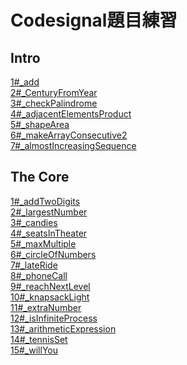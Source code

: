 # Codesignal題目練習

## Intro
[1#_add](https://github.com/Nyar8712/homework/blob/master/Codesignal/Intro/1%23_add_06170240.java)
<br>  [2#_CenturyFromYear](https://github.com/Nyar8712/homework/blob/master/Codesignal/Intro/2%23_CenturyFromYear_06170240.java)
<br>  [3#_checkPalindrome](https://github.com/Nyar8712/homework/blob/master/Codesignal/Intro/3%23_checkPalindrome_06170240.py)
<br>  [4#_adjacentElementsProduct](https://github.com/Nyar8712/homework/blob/master/Codesignal/Intro/4%23_adjacentElementsProduct_06170240.py)
<br>  [5#_shapeArea](https://github.com/Nyar8712/homework/blob/master/Codesignal/Intro/5%23_shapeArea_06170240.py)
<br>  [6#_makeArrayConsecutive2](https://github.com/Nyar8712/homework/blob/master/Codesignal/Intro/6%23_makeArrayConsecutive2_06170240.py)
<br>  [7#_almostIncreasingSequence](https://github.com/Nyar8712/homework/blob/master/Codesignal/Intro/7%23_almostIncreasingSequence_06170240.py)

## The Core
[1#_addTwoDigits](https://github.com/Nyar8712/homework/blob/master/Codesignal/The%20Core/1%23_addTwoDigits_06170240.py)
<br>  [2#_largestNumber](https://github.com/Nyar8712/homework/blob/master/Codesignal/The%20Core/2%23_largestNumber_06170240.py)
<br>  [3#_candies](https://github.com/Nyar8712/homework/blob/master/Codesignal/The%20Core/3%23_candies_06170240.py)
<br>  [4#_seatsInTheater](https://github.com/Nyar8712/homework/blob/master/Codesignal/The%20Core/4%23_seatsInTheater_06170240.py)
<br>  [5#_maxMultiple](https://github.com/Nyar8712/homework/blob/master/Codesignal/The%20Core/5%23_maxMultiple_06170240.py)
<br>  [6#_circleOfNumbers](https://github.com/Nyar8712/homework/blob/master/Codesignal/The%20Core/6%23_circleOfNumbers_06170240.py)
<br>  [7#_lateRide](https://github.com/Nyar8712/homework/blob/master/Codesignal/The%20Core/7%23_lateRide_06170240.py)
<br>  [8#_phoneCall](https://github.com/Nyar8712/homework/blob/master/Codesignal/The%20Core/8%23_phoneCall_06170240.py)
<br>  [9#_reachNextLevel](https://github.com/Nyar8712/homework/blob/master/Codesignal/The%20Core/9%23_reachNextLevel_06170240.py)
<br>  [10#_knapsackLight](https://github.com/Nyar8712/homework/blob/master/Codesignal/The%20Core/10%23_knapsackLight_06170240.py)
<br>  [11#_extraNumber](https://github.com/Nyar8712/homework/blob/master/Codesignal/The%20Core/11%23_extraNumber_06170240.py)
<br>  [12#_isInfiniteProcess](https://github.com/Nyar8712/homework/blob/master/Codesignal/The%20Core/12%23_isInfiniteProcess_06170240.py)
<br>  [13#_arithmeticExpression](https://github.com/Nyar8712/homework/blob/master/Codesignal/The%20Core/13%23_arithmeticExpression_06170240.py)
<br>  [14#_tennisSet](https://github.com/Nyar8712/homework/blob/master/Codesignal/The%20Core/14%23_tennisSet_06170240.py)
<br>  [15#_willYou](https://github.com/Nyar8712/homework/blob/master/Codesignal/The%20Core/15%23_willYou_06170240.py)
